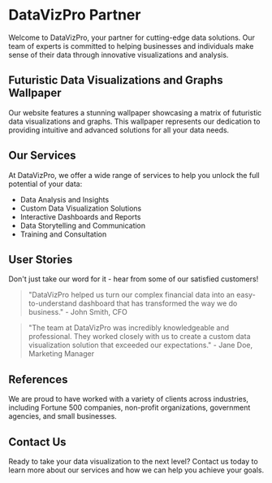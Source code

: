 <!--font:Poppins-->

# DataVizPro Partner

Welcome to DataVizPro, your partner for cutting-edge data solutions. Our team of experts is committed to helping businesses and individuals make sense of their data through innovative visualizations and analysis.

## Futuristic Data Visualizations and Graphs Wallpaper

Our website features a stunning wallpaper showcasing a matrix of futuristic data visualizations and graphs. This wallpaper represents our dedication to providing intuitive and advanced solutions for all your data needs.

## Our Services

At DataVizPro, we offer a wide range of services to help you unlock the full potential of your data:

- Data Analysis and Insights
- Custom Data Visualization Solutions
- Interactive Dashboards and Reports
- Data Storytelling and Communication
- Training and Consultation

## User Stories

Don't just take our word for it - hear from some of our satisfied customers!

> "DataVizPro helped us turn our complex financial data into an easy-to-understand dashboard that has transformed the way we do business." - John Smith, CFO

> "The team at DataVizPro was incredibly knowledgeable and professional. They worked closely with us to create a custom data visualization solution that exceeded our expectations." - Jane Doe, Marketing Manager

## References

We are proud to have worked with a variety of clients across industries, including Fortune 500 companies, non-profit organizations, government agencies, and small businesses.

## Contact Us

Ready to take your data visualization to the next level? Contact us today to learn more about our services and how we can help you achieve your goals.

<!--

Write me content for website with wallpaper which alt text is:

"A wallpaper featuring a matrix of futuristic data visualizations and graphs"

The name/title of the page should not be 1:1 copy of the alt text but rather a real content of the website which is using this wallpaper.

- Use markdown format 
- Start with heading
- Heading should be short and concise
- The content should look like a real website 
- The website should not be about the wallpaper, wallpaper is just a related background
- Heading should be contain work "wallpaper" or "background"
- Include real sections like references, contact, user stories, etc. use things relevant to the page purpose.
- Feel free to use structure like headings, bullets, numbering, blockquotes, paragraphs, horizontal lines, etc.
- You can use formatting like bold or _italic_
- You can include UTF-8 emojis
- Links should be only #hash anchors (and you can refer to the document itself)
- Do not include images


---


# DataVizPro - Empowering Your Data Visualization Needs

Welcome to DataVizPro, your one-stop-shop for all things data visualization. Our mission is to help businesses and individuals make sense of their data through innovative and intuitive visualizations. 

## Our Wallpaper: A Matrix of Futuristic Data Visualizations and Graphs

Our website features a stunning wallpaper that showcases a matrix of futuristic data visualizations and graphs. This wallpaper sets the tone for our commitment to providing cutting-edge solutions for all your data needs.

## Our Services

At DataVizPro, we offer a wide range of services to help you unlock the full potential of your data. Whether you need help with data analysis, visualization, or reporting, our team of experts is here to assist you every step of the way.

Our services include:

- Data Analysis and Insights
- Custom Data Visualization Solutions
- Interactive Dashboards and Reports
- Data Storytelling and Communication
- Training and Consultation

## User Stories

Don't just take our word for it - hear from some of our satisfied customers!

> "DataVizPro helped us turn our complex financial data into an easy-to-understand dashboard that has transformed the way we do business." - John Smith, CFO

> "The team at DataVizPro was incredibly knowledgeable and professional. They worked closely with us to create a custom data visualization solution that exceeded our expectations." - Jane Doe, Marketing Manager

## References

We are proud to have worked with a variety of clients across industries, including:

- Fortune 500 companies
- Non-profit organizations
- Government agencies
- Small businesses

## Contact Us

Ready to take your data visualization to the next level? Contact us today to learn more about our services and how we can help you achieve your goals.


---


Heading is too long, rewrite whole content.


---


# DataVizPro: Your Partner for Innovative Data Solutions

Welcome to DataVizPro, your partner for innovative data solutions. Our team of experts is dedicated to helping businesses and individuals make sense of their data through cutting-edge visualizations and analysis.

## Futuristic Data Visualizations and Graphs Wallpaper

Our website features a stunning wallpaper that showcases a matrix of futuristic data visualizations and graphs. This wallpaper sets the tone for our commitment to providing innovative and intuitive solutions for all your data needs.

## Our Services

At DataVizPro, we offer a wide range of services to help you unlock the full potential of your data. Our services include:

- Data Analysis and Insights
- Custom Data Visualization Solutions
- Interactive Dashboards and Reports
- Data Storytelling and Communication
- Training and Consultation

## User Stories

Don't just take our word for it - hear from some of our satisfied customers!

> "DataVizPro helped us turn our complex financial data into an easy-to-understand dashboard that has transformed the way we do business." - John Smith, CFO

> "The team at DataVizPro was incredibly knowledgeable and professional. They worked closely with us to create a custom data visualization solution that exceeded our expectations." - Jane Doe, Marketing Manager

## References

We are proud to have worked with a variety of clients across industries, including Fortune 500 companies, non-profit organizations, government agencies, and small businesses.

## Contact Us

Ready to take your data visualization to the next level? Contact us today to learn more about our services and how we can help you achieve your goals.


---


Heading is too long, rewrite whole content.


---


# Innovative Data Solutions by DataVizPro

Welcome to DataVizPro, your partner for innovative data solutions. Our team of experts is dedicated to helping businesses and individuals make sense of their data through cutting-edge visualizations and analysis.

## Futuristic Data Visualizations and Graphs Wallpaper

Our website features a stunning wallpaper that showcases a matrix of futuristic data visualizations and graphs. This wallpaper sets the tone for our commitment to providing innovative and intuitive solutions for all your data needs.

## Our Services

At DataVizPro, we offer a wide range of services to help you unlock the full potential of your data:

- Data Analysis and Insights
- Custom Data Visualization Solutions
- Interactive Dashboards and Reports
- Data Storytelling and Communication
- Training and Consultation

## User Stories

Don't just take our word for it - hear from some of our satisfied customers!

> "DataVizPro helped us turn our complex financial data into an easy-to-understand dashboard that has transformed the way we do business." - John Smith, CFO

> "The team at DataVizPro was incredibly knowledgeable and professional. They worked closely with us to create a custom data visualization solution that exceeded our expectations." - Jane Doe, Marketing Manager

## References

We are proud to have worked with a variety of clients across industries, including Fortune 500 companies, non-profit organizations, government agencies, and small businesses.

## Contact Us

Ready to take your data visualization to the next level? Contact us today to learn more about our services and how we can help you achieve your goals.


---


Heading is too long, rewrite whole content.


---


# DataVizPro: Your Partner for Cutting-Edge Data Solutions

Welcome to DataVizPro, your partner for cutting-edge data solutions. Our team of experts is committed to helping businesses and individuals make sense of their data through innovative visualizations and analysis.

## Futuristic Data Visualizations and Graphs Wallpaper

Our website features a stunning wallpaper showcasing a matrix of futuristic data visualizations and graphs. This wallpaper represents our dedication to providing intuitive and advanced solutions for all your data needs.

## Our Services

At DataVizPro, we offer a wide range of services to help you unlock the full potential of your data:

- Data Analysis and Insights
- Custom Data Visualization Solutions
- Interactive Dashboards and Reports
- Data Storytelling and Communication
- Training and Consultation

## User Stories

Don't just take our word for it - hear from some of our satisfied customers!

> "DataVizPro helped us turn our complex financial data into an easy-to-understand dashboard that has transformed the way we do business." - John Smith, CFO

> "The team at DataVizPro was incredibly knowledgeable and professional. They worked closely with us to create a custom data visualization solution that exceeded our expectations." - Jane Doe, Marketing Manager

## References

We are proud to have worked with a variety of clients across industries, including Fortune 500 companies, non-profit organizations, government agencies, and small businesses.

## Contact Us

Ready to take your data visualization to the next level? Contact us today to learn more about our services and how we can help you achieve your goals.


---


Write me a Google font which is best fitting for the website.

Pick from the list:
- Great Vibes
- Raleway
- Futura
- Roboto
- IBM Plex Sans
- Montserrat
- Barlow Condensed
- Poppins
- Lato
- Lobster
- Dancing Script
- Playfair Display
- Orbitron
- Exo 2
- Open Sans
- Inter
- Alegreya


Write just the font name nothing else.


---


Poppins

-->
